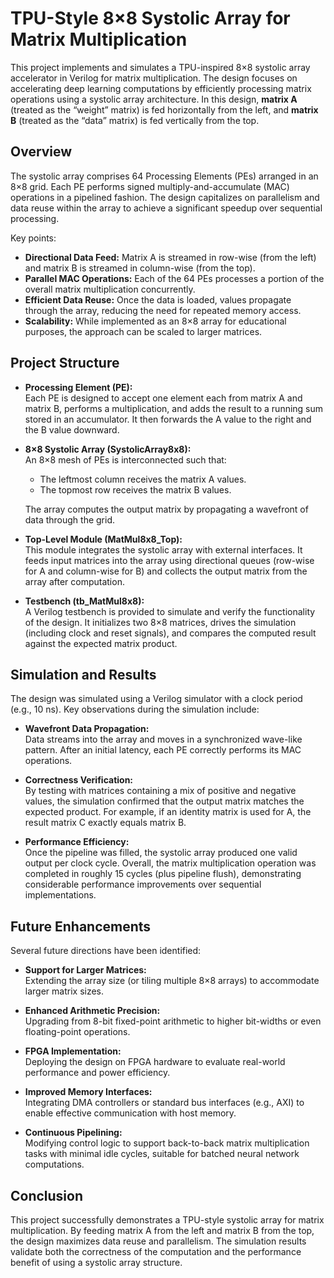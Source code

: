 # TPU-Style 8×8 Systolic Array for Matrix Multiplication

This project implements and simulates a TPU-inspired 8×8 systolic array accelerator in Verilog for matrix multiplication. The design focuses on accelerating deep learning computations by efficiently processing matrix operations using a systolic array architecture. In this design, **matrix A** (treated as the “weight” matrix) is fed horizontally from the left, and **matrix B** (treated as the “data” matrix) is fed vertically from the top.

## Overview

The systolic array comprises 64 Processing Elements (PEs) arranged in an 8×8 grid. Each PE performs signed multiply-and-accumulate (MAC) operations in a pipelined fashion. The design capitalizes on parallelism and data reuse within the array to achieve a significant speedup over sequential processing.

Key points:
- **Directional Data Feed:** Matrix A is streamed in row-wise (from the left) and matrix B is streamed in column-wise (from the top).
- **Parallel MAC Operations:** Each of the 64 PEs processes a portion of the overall matrix multiplication concurrently.
- **Efficient Data Reuse:** Once the data is loaded, values propagate through the array, reducing the need for repeated memory access.
- **Scalability:** While implemented as an 8×8 array for educational purposes, the approach can be scaled to larger matrices.

## Project Structure

- **Processing Element (PE):**  
  Each PE is designed to accept one element each from matrix A and matrix B, performs a multiplication, and adds the result to a running sum stored in an accumulator. It then forwards the A value to the right and the B value downward.

- **8×8 Systolic Array (SystolicArray8x8):**  
  An 8×8 mesh of PEs is interconnected such that:
  - The leftmost column receives the matrix A values.
  - The topmost row receives the matrix B values.
  
  The array computes the output matrix by propagating a wavefront of data through the grid.

- **Top-Level Module (MatMul8x8_Top):**  
  This module integrates the systolic array with external interfaces. It feeds input matrices into the array using directional queues (row-wise for A and column-wise for B) and collects the output matrix from the array after computation.

- **Testbench (tb_MatMul8x8):**  
  A Verilog testbench is provided to simulate and verify the functionality of the design. It initializes two 8×8 matrices, drives the simulation (including clock and reset signals), and compares the computed result against the expected matrix product.

## Simulation and Results

The design was simulated using a Verilog simulator with a clock period (e.g., 10 ns). Key observations during the simulation include:

- **Wavefront Data Propagation:**  
  Data streams into the array and moves in a synchronized wave-like pattern. After an initial latency, each PE correctly performs its MAC operations.

- **Correctness Verification:**  
  By testing with matrices containing a mix of positive and negative values, the simulation confirmed that the output matrix matches the expected product. For example, if an identity matrix is used for A, the result matrix C exactly equals matrix B.

- **Performance Efficiency:**  
  Once the pipeline was filled, the systolic array produced one valid output per clock cycle. Overall, the matrix multiplication operation was completed in roughly 15 cycles (plus pipeline flush), demonstrating considerable performance improvements over sequential implementations.

## Future Enhancements

Several future directions have been identified:

- **Support for Larger Matrices:**  
  Extending the array size (or tiling multiple 8×8 arrays) to accommodate larger matrix sizes.

- **Enhanced Arithmetic Precision:**  
  Upgrading from 8-bit fixed-point arithmetic to higher bit-widths or even floating-point operations.

- **FPGA Implementation:**  
  Deploying the design on FPGA hardware to evaluate real-world performance and power efficiency.

- **Improved Memory Interfaces:**  
  Integrating DMA controllers or standard bus interfaces (e.g., AXI) to enable effective communication with host memory.

- **Continuous Pipelining:**  
  Modifying control logic to support back-to-back matrix multiplication tasks with minimal idle cycles, suitable for batched neural network computations.

## Conclusion

This project successfully demonstrates a TPU-style systolic array for matrix multiplication. By feeding matrix A from the left and matrix B from the top, the design maximizes data reuse and parallelism. The simulation results validate both the correctness of the computation and the performance benefit of using a systolic array structure.
